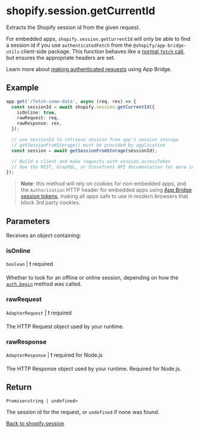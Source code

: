 # shopify.session.getCurrentId

Extracts the Shopify session id from the given request.

For embedded apps, `shopify.session.getCurrentId` will only be able to find a session id if you use `authenticatedFetch` from the `@shopify/app-bridge-utils` client-side package.
This function behaves like a [normal `fetch` call](https://developer.mozilla.org/en-US/docs/Web/API/Fetch_API/Using_Fetch), but ensures the appropriate headers are set.

Learn more about [making authenticated requests](https://shopify.dev/docs/apps/auth/oauth/session-tokens/getting-started#step-2-authenticate-your-requests) using App Bridge.

## Example

```ts
app.get('/fetch-some-data', async (req, res) => {
  const sessionId = await shopify.session.getCurrentId({
    isOnline: true,
    rawRequest: req,
    rawResponse: res,
  });

  // use sessionId to retrieve session from app's session storage
  // getSessionFromStorage() must be provided by application
  const session = await getSessionFromStorage(sessionId);

  // Build a client and make requests with session.accessToken
  // See the REST, GraphQL, or Storefront API documentation for more information
});
```

> **Note**: this method will rely on cookies for non-embedded apps, and the `Authorization` HTTP header for embedded apps using [App Bridge session tokens](https://shopify.dev/docs/apps/auth/oauth/session-tokens), making all apps safe to use in modern browsers that block 3rd party cookies.

## Parameters

Receives an object containing:

### isOnline

`boolean` | :exclamation: required

Whether to look for an offline or online session, depending on how the [`auth.begin`](../auth/begin.md) method was called.

### rawRequest

`AdapterRequest` | :exclamation: required

The HTTP Request object used by your runtime.

### rawResponse

`AdapterResponse` | :exclamation: required for Node.js

The HTTP Response object used by your runtime. Required for Node.js.

## Return

`Promise<string | undefined>`

The session id for the request, or `undefined` if none was found.

[Back to shopify.session](./README.md)
